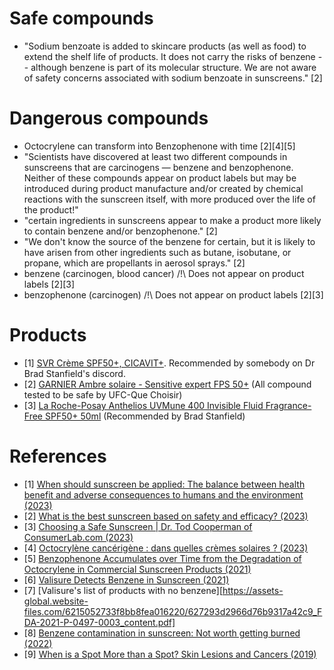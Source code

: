 
# Safe compounds
- "Sodium benzoate is added to skincare products (as well as food) to extend the shelf life of products. It does not carry the risks of benzene -- although benzene is part of its molecular structure. We are not aware of safety concerns associated with sodium benzoate in sunscreens." [2]

# Dangerous compounds
- Octocrylene can transform into Benzophenone with time [2][4][5]
- "Scientists have discovered at least two different compounds in sunscreens that are carcinogens — benzene and benzophenone. Neither of these compounds appear on product labels but may be introduced during product manufacture and/or created by chemical reactions with the sunscreen itself, with more produced over the life of the product!"
- "certain ingredients in sunscreens appear to make a product more likely to contain benzene and/or benzophenone." [2]
- "We don't know the source of the benzene for certain, but it is likely to have arisen from other ingredients such as butane, isobutane, or propane, which are propellants in aerosol sprays." [2]
- benzene (carcinogen, blood cancer) /!\ Does not appear on product labels [2][3]
- benzophenone (carcinogen) /!\ Does not appear on product labels [2][3]

# Products
- [1] [SVR Crème SPF50+, CICAVIT+](https://fr.svr.com/products/cicavit-creme-spf50?logged_in_customer_id=&lang=en). Recommended by somebody on Dr Brad Stanfield's discord.
- [2] [GARNIER Ambre solaire - Sensitive expert FPS 50+](https://www.quechoisir.org/comparatif-ingredients-indesirables-n941/garnier-ambre-solaire-sensitive-expert-fps-50-pi1169191/) (All compound tested to be safe by UFC-Que Choisir)
- [3] [La Roche-Posay Anthelios UVMune 400 Invisible Fluid Fragrance-Free SPF50+ 50ml](https://www.caretobeauty.com/nz/la-roche-posay-anthelios-uvmune-400-invisible-fluid-fragrance-free-spf50-50ml) (Recommended by Brad Stanfield)

# References
- [1] [When should sunscreen be applied: The balance between health benefit and adverse consequences to humans and the environment (2023)](https://pubmed.ncbi.nlm.nih.gov/37799082/)
- [2] [What is the best sunscreen based on safety and efficacy? (2023)](https://www.consumerlab.com/answers/cancer-causing-compounds-benzene-benzophenone-in-sunscreen/carcinogens-sunscreen)
- [3] [Choosing a Safe Sunscreen | Dr. Tod Cooperman of ConsumerLab.com (2023)](https://www.youtube.com/watch?v=LylPDukn6NU)
- [4] [Octocrylène cancérigène : dans quelles crèmes solaires ? (2023)](https://sante.journaldesfemmes.fr/quotidien/2701127-creme-solaire-sans-octocrylene-cancerigene/)
- [5] [Benzophenone Accumulates over Time from the Degradation of Octocrylene in Commercial Sunscreen Products (2021)](https://pubs.acs.org/doi/10.1021/acs.chemrestox.0c00461)
- [6] [Valisure Detects Benzene in Sunscreen (2021)](https://www.valisure.com/valisure-newsroom/valisure-detects-benzene-in-sunscreen)
- [7] [Valisure's list of products with no benzene][https://assets-global.website-files.com/6215052733f8bb8fea016220/627293d2966d76b9317a42c9_FDA-2021-P-0497-0003_content.pdf]
- [8] [Benzene contamination in sunscreen: Not worth getting burned (2022)](https://ncceh.ca/resources/evidence-briefs/benzene-contamination-sunscreen-not-worth-getting-burned)
- [9] [When is a Spot More than a Spot? Skin Lesions and Cancers (2019)](https://youtu.be/XG2kyy31AVc?si=ycSONb4226if0KXI&t=3928)